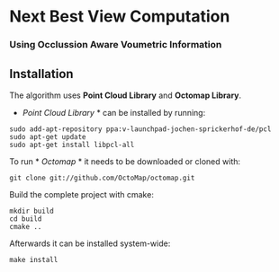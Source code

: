 # Next Best View Computation 
### Using Occlussion Aware Voumetric Information

## Installation 
The algorithm uses **Point Cloud Library** and **Octomap Library**.

* *Point Cloud Library* * can be installed by running:
```
sudo add-apt-repository ppa:v-launchpad-jochen-sprickerhof-de/pcl
sudo apt-get update
sudo apt-get install libpcl-all
```

To run * *Octomap* * it needs to be downloaded or cloned with:
```
git clone git://github.com/OctoMap/octomap.git
```
Build the complete project with cmake:
```
mkdir build
cd build
cmake ..
```
Afterwards it can be installed system-wide:
```
make install
```

